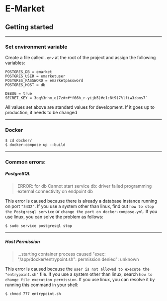 # E-Market

## Getting started
___
### Set environment variable
Create a file called `.env` at the root of the project and assign the following variables:
```shell script
POSTGRES_DB = emarket
POSTGRES_USER = emarketuser
POSTGRES_PASSWORD = emarketpassword
POSTGRES_HOST = db

DEBUG = true
SECRET_KEY = 3oq%3nhm_o)7z#r#*f66h_r-yijb5)#c1c8t9)7%lfiw3zbms7` 
```

All values set above are standard values for development. If it goes up to production, it needs to be changed
____
### Docker
```shell script
$ cd docker/
$ docker-compose up --build
```
___
### Common errors:

##### PostgreSQL
> ERROR: for db  Cannot start service db: driver failed programming external connectivity on endpoint db 

This error is caused because there is already a database instance running on port `"5432"`. If you use a system other than linux, find out `how to stop the Postgresql service` or `change the port on docker-compose.yml`. If you use linux, you can solve the problem as follows:
```shell script
$ sudo service postgresql stop
```
___
##### Host Permission
> ...starting container process caused "exec: \"/app/docker/entrypoint.sh\": permission denied": unknown

This error is caused because the `user is not allowed to execute the "entrypoint.sh"` file. If you use a system other than linux, search `how to change file execution permission`. If you use linux, you can resolve it by running this command in your shell:
```shell script
$ chmod 777 entrypoint.sh
```
